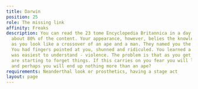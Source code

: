 ```yaml
---
title: Darwin
position: 25
role: The missing link
affinity: Freaks
description: You can read the 23 tome Encyclopedia Britannica in a day and remember
  about 80% of the content. Your appearance, however, belies the knowledge within
  as you look like a crossover of an ape and a man. They named you the missing link.
  You had fingers pointed at you, shunned and ridiculed. You learned a response that
  was easiest to understand - violence. The problem is that as you get violent, you
  are starting to forget things. If this carries on you fear you will lose your brains
  and perhaps you will end up nothing more than an ape?
requirements: Neanderthal look or prosthetics, having a stage act
layout: page
---
```


